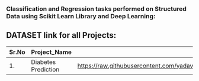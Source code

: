 ### Classification and Regression tasks performed on Structured Data using Scikit Learn Library and Deep Learning:




## DATASET link for all Projects:

|Sr.No| Project_Name                      |  dataset                                                      |
|-----|-----------------------------------|---------------------------------------------------------------|
|1.   | Diabetes Prediction               | https://raw.githubusercontent.com/yadavdeven/Regression_and_Classification_projects/main/data_for_all_projects/diabetes.csv |
 
